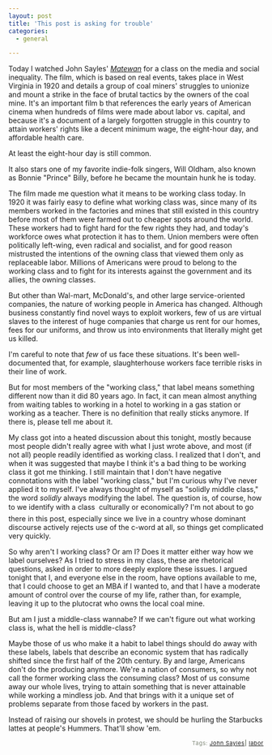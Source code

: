 ```yaml
---
layout: post
title: 'This post is asking for trouble'
categories:
  - general

---
```


Today I watched John Sayles' <a href="http://www.imdb.com/title/tt0093509/?fr=c2l0ZT1kZnx0dD0xfGZiPXV8cG49MHxrdz0xfHE9bWF0ZXdhbnxmdD0xfG14PTIwfGxtPTUwMHxjbz0xfGh0bWw9MXxubT0x;fc=1;ft=20"><i>Matewan</i></a> for a class on the media and social inequality.  The film, which is based on real events, takes place in West Virginia in 1920 and details a group of coal miners' struggles to unionize and mount a strike in the face of brutal tactics by the owners of the coal mine.  It's an important film b that references the early years of American cinema when hundreds of films were made about labor vs. capital, and because it's a document of a largely forgotten struggle in this country to attain workers' rights like a decent minimum wage, the eight-hour day, and affordable health care. 

At least the eight-hour day is still common. 

It also stars one of my favorite indie-folk singers, Will Oldham, also known as Bonnie "Prince" Billy, before he became the mountain hunk he is today. 

The film made me question what it means to be working class today.  In 1920 it was fairly easy to define what working class was, since many of its members worked in the factories and mines that still existed in this country before most of them were farmed out to cheaper spots around the world.  These workers had to fight hard for the few rights they had, and today's workforce owes what protection it has to them.  Union members were often politically left-wing, even radical and socialist, and for good reason mistrusted the intentions of the owning class that viewed them only as replaceable labor.  Millions of Americans were proud to belong to the working class and to fight for its interests against the government and its allies, the owning classes.  

But other than Wal-mart, McDonald's, and other large service-oriented companies, the nature of working people in America has changed.  Although business constantly find novel ways to exploit workers, few of us are virtual slaves to the interest of huge companies that charge us rent for our homes, fees for our uniforms, and throw us into environments that literally might get us killed.

I'm careful to note that <i>few</i> of us face these situations.  It's been well-documented that, for example, slaughterhouse workers face terrible risks in their line of work. 

But for most members of the "working class," that label means something different now than it did 80 years ago.  In fact, it can mean almost anything from waiting tables to working in a hotel to working in a gas station or working as a teacher.  There is no definition that really sticks anymore.  If there is, please tell me about it. 

My class got into a heated discussion about this tonight, mostly because most people didn't really agree with what I just wrote above,  and most (if not all) people readily identified as working class. I realized that I don't, and when it was suggested that maybe I think it's a bad thing to be working class it got me thinking.  I still maintain that I don't have negative connotations with the label "working class," but I'm curious why I've never applied it to myself.  I've always thought of myself as "solidly middle class," the word <i>solidly</i> always modifying the label.  The question is, of course, how to we identify with a class &#151; culturally or economically?  I'm not about to go there in this post, especially since we live in a country whose dominant discourse actively rejects use of the c-word at all, so things get complicated very quickly.    

So why aren't I working class?  Or am I?  Does it matter either way how we label ourselves?  As I tried to stress in my class, these are rhetorical questions, asked in order to more deeply explore these issues.  I argued tonight that I, and everyone else in the room, have options available to me, that I could choose to get an MBA if I wanted to, and that I have a moderate amount of control over the course of my life, rather than, for example, leaving it up to the plutocrat who owns the local coal mine.  

But am I just a middle-class wannabe?  If we can't figure out what working class is, what the hell is middle-class?

Maybe those of us who make it a habit to label things should do away with these labels, labels that describe an economic system that has radically shifted since the first half of the 20th century.  By and large, Americans don't do the producing anymore.  We're a nation of  consumers, so why not call the former working class the consuming class?  Most of us consume away our whole lives, trying to attain something that is never attainable while working a mindless job.  And that brings with it a unique set of problems separate from those faced by workers in the past. 

Instead of raising our shovels in protest, we should be hurling the Starbucks lattes at people's Hummers.  That'll show 'em.




<!-- technorati tags start --><p style="text-align:right;font-size:11px;letter-spacing:.05em;color:#808979;">Tags: <a href="http://www.technorati.com/tag/John Sayles" rel="tag">John Sayles</a><strong>|</strong> <a href="http://www.technorati.com/tag/labor" rel="tag">labor</a></p><!-- technorati tags end -->
